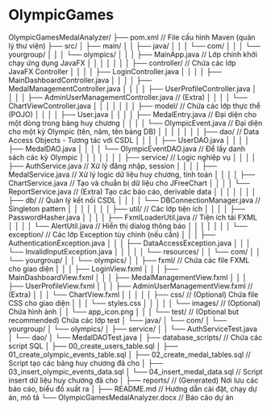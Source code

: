 # OlympicGames

OlympicGamesMedalAnalyzer/
├── pom.xml                     // File cấu hình Maven (quản lý thư viện)
├── src/
│   ├── main/
│   │   ├── java/
│   │   │   └── com/
│   │   │       └── yourgroup/
│   │   │           └── olympics/
│   │   │               ├── MainApp.java        // Lớp chính khởi chạy ứng dụng JavaFX
│   │   │               │
│   │   │               ├── controller/         // Chứa các lớp JavaFX Controller
│   │   │               │   ├── LoginController.java
│   │   │               │   ├── MainDashboardController.java
│   │   │               │   ├── MedalManagementController.java
│   │   │               │   ├── UserProfileController.java
│   │   │               │   ├── AdminUserManagementController.java // (Extra)
│   │   │               │   └── ChartViewController.java
│   │   │               │
│   │   │               ├── model/              // Chứa các lớp thực thể (POJO)
│   │   │               │   ├── User.java
│   │   │               │   ├── MedalEntry.java     // Đại diện cho một dòng trong bảng huy chương
│   │   │               │   └── OlympicEvent.java   // Đại diện cho một kỳ Olympic (tên, năm, tên bảng DB)
│   │   │               │
│   │   │               ├── dao/                // Data Access Objects - Tương tác với CSDL
│   │   │               │   ├── UserDAO.java
│   │   │               │   ├── MedalDAO.java
│   │   │               │   └── OlympicEventDAO.java // Để lấy danh sách các kỳ Olympic
│   │   │               │
│   │   │               ├── service/            // Logic nghiệp vụ
│   │   │               │   ├── AuthService.java    // Xử lý đăng nhập, session
│   │   │               │   ├── MedalService.java   // Xử lý logic dữ liệu huy chương, tính toán
│   │   │               │   ├── ChartService.java   // Tạo và chuẩn bị dữ liệu cho JFreeChart
│   │   │               │   └── ReportService.java  // (Extra) Tạo các báo cáo, derivable data
│   │   │               │
│   │   │               ├── db/                 // Quản lý kết nối CSDL
│   │   │               │   └── DBConnectionManager.java // Singleton pattern
│   │   │               │
│   │   │               ├── util/               // Các lớp tiện ích
│   │   │               │   ├── PasswordHasher.java
│   │   │               │   ├── FxmlLoaderUtil.java // Tiện ích tải FXML
│   │   │               │   └── AlertUtil.java      // Hiển thị dialog thông báo
│   │   │               │
│   │   │               └── exception/          // Các lớp Exception tùy chỉnh (nếu cần)
│   │   │                   ├── AuthenticationException.java
│   │   │                   ├── DataAccessException.java
│   │   │                   └── InvalidInputException.java
│   │   │
│   │   └── resources/
│   │       └── com/
│   │           └── yourgroup/
│   │               └── olympics/
│   │                   ├── fxml/               // Chứa các file FXML cho giao diện
│   │                   │   ├── LoginView.fxml
│   │                   │   ├── MainDashboardView.fxml
│   │                   │   ├── MedalManagementView.fxml
│   │                   │   ├── UserProfileView.fxml
│   │                   │   ├── AdminUserManagementView.fxml // (Extra)
│   │                   │   └── ChartView.fxml
│   │                   │
│   │                   ├── css/                // (Optional) Chứa file CSS cho giao diện
│   │                   │   └── styles.css
│   │                   │
│   │                   └── images/             // (Optional) Chứa hình ảnh
│   │                       └── app_icon.png
│   │
│   └── test/                   // (Optional but recommended) Chứa các lớp test
│       └── java/
│           └── com/
│               └── yourgroup/
│                   └── olympics/
│                       ├── service/
│                       │   └── AuthServiceTest.java
│                       └── dao/
│                           └── MedalDAOTest.java
│
├── database_scripts/           // Chứa các script SQL
│   ├── 00_create_users_table.sql
│   ├── 01_create_olympic_events_table.sql
│   ├── 02_create_medal_tables.sql // Script tạo các bảng huy chương đã cho
│   ├── 03_insert_olympic_events_data.sql
│   └── 04_insert_medal_data.sql   // Script insert dữ liệu huy chương đã cho
│
├── reports/                    // (Generated) Nơi lưu các báo cáo, biểu đồ xuất ra
│
├── README.md                   // Hướng dẫn cài đặt, chạy dự án, mô tả
└── OlympicGamesMedalAnalyzer.docx // Báo cáo dự án
